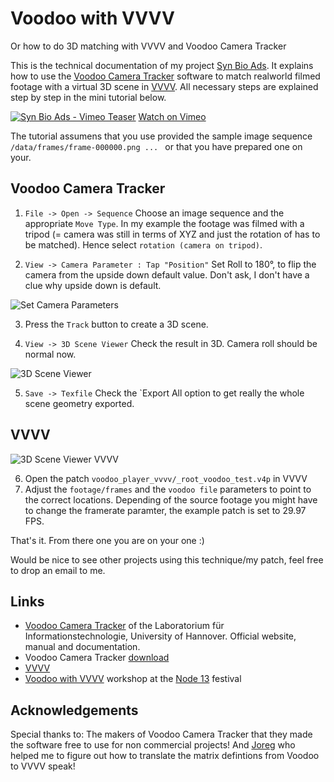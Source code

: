 # Voodoo with VVVV
Or how to do 3D matching with VVVV and Voodoo Camera Tracker

This is the technical documentation of my project [Syn Bio Ads](http://benedikt-gross.de/log/2012/04/synthetic-biology-ads/). It explains how to use the [Voodoo Camera Tracker](http://www.digilab.uni-hannover.de/docs/manual.html) software to match realworld filmed footage with a virtual 3D scene in [VVVV](http://vvvv.org/). All necessary steps are explained step by step in the mini tutorial below.

[![Syn Bio Ads - Vimeo Teaser](https://raw.github.com/b-g/vvvv_voodoo_3d_matching/master/img/Syn_Bio_Ads_Vimeo_Teaser.png)](https://vimeo.com/40592029 "Watch: Syn Bio Ads on Vimeo")
[Watch on Vimeo](https://vimeo.com/40592029)


The tutorial assumens that you use provided the sample image sequence `/data/frames/frame-000000.png ... ` or that you have prepared one on your.

## Voodoo Camera Tracker

1. `File -> Open -> Sequence` Choose an image sequence and the appropriate `Move Type`. In my example the footage was filmed with a tripod (= camera was still in terms of XYZ and just the rotation of has to be matched). Hence select `rotation (camera on tripod)`.

2. `View -> Camera Parameter : Tap "Position"` Set Roll to 180°, to flip the camera from the upside down default value. Don't ask, I don't have a clue why upside down is default.

![Set Camera Parameters](https://raw.github.com/b-g/vvvv_voodoo_3d_matching/master/img/camera_settings.png "Set Camera Parameters")

3. Press the `Track` button to create a 3D scene.

4. `View -> 3D Scene Viewer` Check the result in 3D. Camera roll should be normal now.

![3D Scene Viewer](https://raw.github.com/b-g/vvvv_voodoo_3d_matching/master/img/Voodoo_Scene_Geometry.png "3D Scene Viewer")

5. `Save -> Texfile` Check the `Export All option to get really the whole scene geometry exported.

## VVVV
![3D Scene Viewer VVVV](https://raw.github.com/b-g/vvvv_voodoo_3d_matching/master/img/VVVV.png "3D Scene Viewer VVVV")

6. Open the patch `voodoo_player_vvvv/_root_voodoo_test.v4p` in VVVV
7. Adjust the `footage/frames` and the `voodoo file` parameters to point to the correct locations. Depending of the source footage you might have to change the framerate paramter, the example patch is set to 29.97 FPS.

That's it. From there one you are on your one :) 

Would be nice to see other projects using this technique/my patch, feel free to drop an email to me.

## Links
* [Voodoo Camera Tracker](http://www.digilab.uni-hannover.de/docs/manual.html) of the Laboratorium für Informationstechnologie, University of Hannover. Official website, manual and documentation.
* Voodoo Camera Tracker [download](http://www.viscoda.com/index.php/en/voodoo-download)
* [VVVV](http://vvvv.org/)
* [Voodoo with VVVV](http://node13.vvvv.org/program/voodoo-with-vvvv/) workshop at the [Node 13](http://node13.vvvv.org/) festival

## Acknowledgements
Special thanks to: The makers of Voodoo Camera Tracker that they made the software free to use for non commercial projects! And [Joreg](http://vvvv.org/users/joreg) who helped me to figure out how to translate the matrix defintions from Voodoo to VVVV speak!